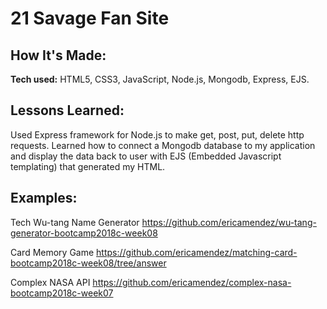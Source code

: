 # 21 Savage Fan Site

## How It's Made:

**Tech used:** HTML5, CSS3, JavaScript, Node.js, Mongodb, Express, EJS.


## Lessons Learned:
Used Express framework for Node.js to make get, post, put, delete http requests. Learned how to connect a Mongodb database to my application and display the data back to user with EJS (Embedded Javascript templating) that generated my HTML.


## Examples:

Tech Wu-tang Name Generator https://github.com/ericamendez/wu-tang-generator-bootcamp2018c-week08

Card Memory Game https://github.com/ericamendez/matching-card-bootcamp2018c-week08/tree/answer

Complex NASA API https://github.com/ericamendez/complex-nasa-bootcamp2018c-week07
